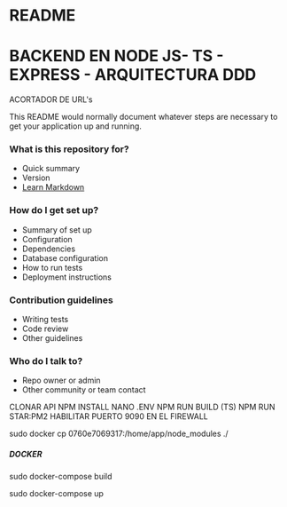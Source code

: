 # README #

<h1>BACKEND EN  NODE JS- TS - EXPRESS - ARQUITECTURA DDD</h1>
<P>ACORTADOR DE URL's</P>

This README would normally document whatever steps are necessary to get your application up and running.

### What is this repository for? ###

* Quick summary
* Version
* [Learn Markdown](https://bitbucket.org/tutorials/markdowndemo)

### How do I get set up? ###

* Summary of set up
* Configuration
* Dependencies
* Database configuration
* How to run tests
* Deployment instructions

### Contribution guidelines ###

* Writing tests
* Code review
* Other guidelines

### Who do I talk to? ###

* Repo owner or admin
* Other community or team contact


CLONAR API
NPM INSTALL
NANO .ENV
NPM RUN BUILD (TS)
NPM RUN STAR:PM2
HABILITAR PUERTO 9090 EN EL FIREWALL

sudo docker cp 0760e7069317:/home/app/node_modules ./


##### DOCKER #####

sudo docker-compose build

sudo docker-compose up

